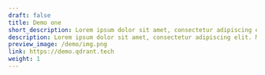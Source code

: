 ```yaml
---
draft: false
title: Demo one
short_description: Lorem ipsum dolor sit amet, consectetur adipiscing elit.
description: Lorem ipsum dolor sit amet, consectetur adipiscing elit. Morbi finibus at mauris eu sollicitudin. Maecenas a imperdiet libero, ac congue orci. Pellentesque et erat id leo tincidunt aliquam eget sit amet purus. Lorem ipsum dolor sit amet, consectetur adipiscing elit.
preview_image: /demo/img.png
link: https://demo.qdrant.tech
weight: 1
---
```

